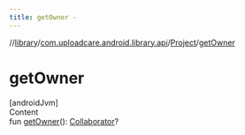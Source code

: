 ```yaml
---
title: getOwner -
---
```

//[library](../../index.md)/[com.uploadcare.android.library.api](../index.md)/[Project](index.md)/[getOwner](get-owner.md)



# getOwner  
[androidJvm]  
Content  
fun [getOwner](get-owner.md)(): [Collaborator](../-collaborator/index.md)?  



